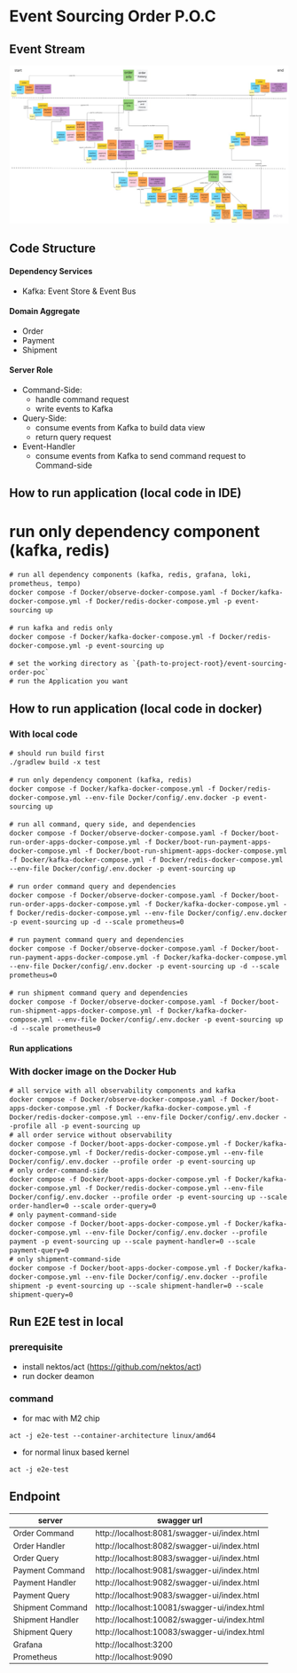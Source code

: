 # Event Sourcing Order P.O.C
## Event Stream
![event storm result](./doc-image/event_storming_result.jpg)
    
## Code Structure
#### Dependency Services
- Kafka: Event Store & Event Bus
#### Domain Aggregate
- Order
- Payment
- Shipment
#### Server Role
- Command-Side: 
  - handle command request 
  - write events to Kafka
- Query-Side: 
  - consume events from Kafka to build data view
  - return query request
- Event-Handler
  - consume events from Kafka to send command request to Command-side

## How to run application (local code in IDE)
# run only dependency component (kafka, redis)
```shell
# run all dependency components (kafka, redis, grafana, loki, prometheus, tempo)
docker compose -f Docker/observe-docker-compose.yaml -f Docker/kafka-docker-compose.yml -f Docker/redis-docker-compose.yml -p event-sourcing up

# run kafka and redis only
docker compose -f Docker/kafka-docker-compose.yml -f Docker/redis-docker-compose.yml -p event-sourcing up

# set the working directory as `{path-to-project-root}/event-sourcing-order-poc`
# run the Application you want
```

## How to run application (local code in docker)
### With local code
```shell
# should run build first
./gradlew build -x test

# run only dependency component (kafka, redis)  
docker compose -f Docker/kafka-docker-compose.yml -f Docker/redis-docker-compose.yml --env-file Docker/config/.env.docker -p event-sourcing up

# run all command, query side, and dependencies 
docker compose -f Docker/observe-docker-compose.yaml -f Docker/boot-run-order-apps-docker-compose.yml -f Docker/boot-run-payment-apps-docker-compose.yml -f Docker/boot-run-shipment-apps-docker-compose.yml -f Docker/kafka-docker-compose.yml -f Docker/redis-docker-compose.yml --env-file Docker/config/.env.docker -p event-sourcing up

# run order command query and dependencies
docker compose -f Docker/observe-docker-compose.yaml -f Docker/boot-run-order-apps-docker-compose.yml -f Docker/kafka-docker-compose.yml -f Docker/redis-docker-compose.yml --env-file Docker/config/.env.docker -p event-sourcing up -d --scale prometheus=0

# run payment command query and dependencies
docker compose -f Docker/observe-docker-compose.yaml -f Docker/boot-run-payment-apps-docker-compose.yml -f Docker/kafka-docker-compose.yml --env-file Docker/config/.env.docker -p event-sourcing up -d --scale prometheus=0

# run shipment command query and dependencies
docker compose -f Docker/observe-docker-compose.yaml -f Docker/boot-run-shipment-apps-docker-compose.yml -f Docker/kafka-docker-compose.yml --env-file Docker/config/.env.docker -p event-sourcing up -d --scale prometheus=0

```

#### Run applications 
### With docker image on the Docker Hub 
```shell
# all service with all observability components and kafka
docker compose -f Docker/observe-docker-compose.yaml -f Docker/boot-apps-docker-compose.yml -f Docker/kafka-docker-compose.yml -f Docker/redis-docker-compose.yml --env-file Docker/config/.env.docker --profile all -p event-sourcing up
# all order service without observability
docker compose -f Docker/boot-apps-docker-compose.yml -f Docker/kafka-docker-compose.yml -f Docker/redis-docker-compose.yml --env-file Docker/config/.env.docker --profile order -p event-sourcing up
# only order-command-side
docker compose -f Docker/boot-apps-docker-compose.yml -f Docker/kafka-docker-compose.yml -f Docker/redis-docker-compose.yml --env-file Docker/config/.env.docker --profile order -p event-sourcing up --scale order-handler=0 --scale order-query=0
# only payment-command-side
docker compose -f Docker/boot-apps-docker-compose.yml -f Docker/kafka-docker-compose.yml --env-file Docker/config/.env.docker --profile payment -p event-sourcing up --scale payment-handler=0 --scale payment-query=0
# only shipment-command-side
docker compose -f Docker/boot-apps-docker-compose.yml -f Docker/kafka-docker-compose.yml --env-file Docker/config/.env.docker --profile shipment -p event-sourcing up --scale shipment-handler=0 --scale shipment-query=0
``` 

## Run E2E test in local

### prerequisite
- install nektos/act (https://github.com/nektos/act)
- run docker deamon
### command
- for mac with M2 chip
```
act -j e2e-test --container-architecture linux/amd64
```
- for normal linux based kernel
```
act -j e2e-test
```

## Endpoint

| server           | swagger url                                  |
|------------------|----------------------------------------------|
| Order Command    | http://localhost:8081/swagger-ui/index.html  |
| Order Handler    | http://localhost:8082/swagger-ui/index.html  |
| Order Query      | http://localhost:8083/swagger-ui/index.html  |
| Payment Command  | http://localhost:9081/swagger-ui/index.html  |
| Payment Handler  | http://localhost:9082/swagger-ui/index.html  |
| Payment Query    | http://localhost:9083/swagger-ui/index.html  |
| Shipment Command | http://localhost:10081/swagger-ui/index.html |
| Shipment Handler | http://localhost:10082/swagger-ui/index.html |
| Shipment Query   | http://localhost:10083/swagger-ui/index.html |
| Grafana          | http://localhost:3200                        |
| Prometheus       | http://localhost:9090                        |